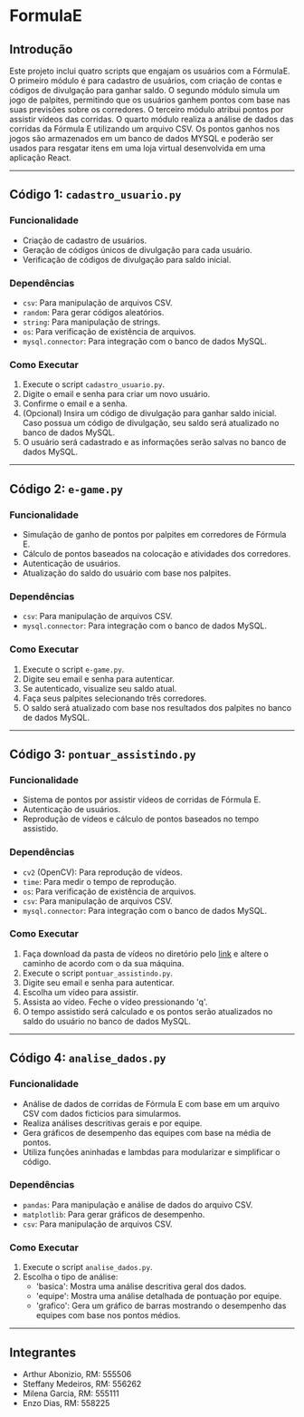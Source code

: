 # FormulaE 

## Introdução

Este projeto inclui quatro scripts que engajam os usuários com a FórmulaE. O primeiro módulo é para cadastro de usuários, com criação de contas e códigos de divulgação para ganhar saldo. O segundo módulo simula um jogo de palpites, permitindo que os usuários ganhem pontos com base nas suas previsões sobre os corredores. O terceiro módulo atribui pontos por assistir vídeos das corridas. O quarto módulo realiza a análise de dados das corridas da Fórmula E utilizando um arquivo CSV. Os pontos ganhos nos jogos são armazenados em um banco de dados MYSQL e poderão ser usados para resgatar itens em uma loja virtual desenvolvida em uma aplicação React.

---

## Código 1: `cadastro_usuario.py`

### Funcionalidade
- Criação de cadastro de usuários.
- Geração de códigos únicos de divulgação para cada usuário.
- Verificação de códigos de divulgação para saldo inicial.

### Dependências
- `csv`: Para manipulação de arquivos CSV.
- `random`: Para gerar códigos aleatórios.
- `string`: Para manipulação de strings.
- `os`: Para verificação de existência de arquivos.
- `mysql.connector`: Para integração com o banco de dados MySQL.

### Como Executar
1. Execute o script `cadastro_usuario.py`.
2. Digite o email e senha para criar um novo usuário.
3. Confirme o email e a senha.
4. (Opcional) Insira um código de divulgação para ganhar saldo inicial. Caso possua um código de divulgação, seu saldo será atualizado no banco de dados MySQL.
5. O usuário será cadastrado e as informações serão salvas no banco de dados MySQL.

---

## Código 2: `e-game.py`

### Funcionalidade
- Simulação de ganho de pontos por palpites em corredores de Fórmula E.
- Cálculo de pontos baseados na colocação e atividades dos corredores.
- Autenticação de usuários.
- Atualização do saldo do usuário com base nos palpites.

### Dependências
- `csv`: Para manipulação de arquivos CSV.
- `mysql.connector`: Para integração com o banco de dados MySQL.

### Como Executar
1. Execute o script `e-game.py`.
2. Digite seu email e senha para autenticar.
3. Se autenticado, visualize seu saldo atual.
4. Faça seus palpites selecionando três corredores.
5. O saldo será atualizado com base nos resultados dos palpites no banco de dados MySQL.

---

## Código 3: `pontuar_assistindo.py`

### Funcionalidade
- Sistema de pontos por assistir vídeos de corridas de Fórmula E.
- Autenticação de usuários.
- Reprodução de vídeos e cálculo de pontos baseados no tempo assistido.

### Dependências
- `cv2` (OpenCV): Para reprodução de vídeos.
- `time`: Para medir o tempo de reprodução.
- `os`: Para verificação de existência de arquivos.
- `csv`: Para manipulação de arquivos CSV.
- `mysql.connector`: Para integração com o banco de dados MySQL.

### Como Executar
1. Faça download da pasta de vídeos no diretório pelo [link](https://drive.google.com/drive/folders/1oPdIkWW8FHsU-LJ1FJja9chVKgqg60WS?usp=sharing) e altere o caminho de acordo com o da sua máquina.
2. Execute o script `pontuar_assistindo.py`.
3. Digite seu email e senha para autenticar.
4. Escolha um vídeo para assistir.
5. Assista ao vídeo. Feche o vídeo pressionando 'q'.
6. O tempo assistido será calculado e os pontos serão atualizados no saldo do usuário no banco de dados MySQL.

---

## Código 4: `analise_dados.py`

### Funcionalidade
- Análise de dados de corridas de Fórmula E com base em um arquivo CSV com dados ficticios para simularmos.
- Realiza análises descritivas gerais e por equipe.
- Gera gráficos de desempenho das equipes com base na média de pontos.
- Utiliza funções aninhadas e lambdas para modularizar e simplificar o código.

### Dependências
- `pandas`: Para manipulação e análise de dados do arquivo CSV.
- `matplotlib`: Para gerar gráficos de desempenho.
- `csv`: Para manipulação de arquivos CSV.

### Como Executar
1. Execute o script `analise_dados.py`.
2. Escolha o tipo de análise:
   - 'basica': Mostra uma análise descritiva geral dos dados.
   - 'equipe': Mostra uma análise detalhada de pontuação por equipe.
   - 'grafico': Gera um gráfico de barras mostrando o desempenho das equipes com base nos pontos médios.

---

## Integrantes
- Arthur Abonizio, RM: 555506
- Steffany Medeiros, RM: 556262
- Milena Garcia, RM: 555111
- Enzo Dias, RM: 558225

